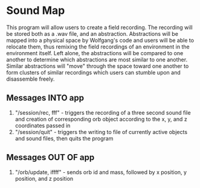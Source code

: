 Sound Map
=========

This program will allow users to create a field recording. The recording will be stored both as a .wav file, and an abstraction. Abstractions will be mapped into a physical space by Wolfgang's code and users will be able to relocate them, thus remixing the field recordings of an environment in the environment itself. Left alone, the abstractions will be compared to one another to determine which abstractions are most similar to one another. Similar abstractions will "move" through the space toward one another to form clusters of similar recordings which users can stumble upon and disassemble freely.

Messages INTO app
-----------------
1. "/session/rec, fff" - triggers the recording of a three second sound file and creation of corresponding orb object according to the x, y, and z coordinates passed in
2. "/session/quit" - triggers the writing to file of currently active objects and sound files, then quits the program

Messages OUT OF app
-------------------
1. "/orb/update, iffff" - sends orb id and mass, followed by x position, y position, and z position
